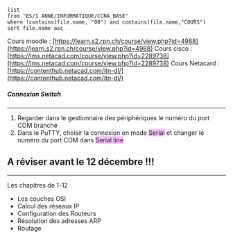 ```dataview
list
from "ES/1 ANNE/INFORMATIQUE/CCNA_BASE"
where !contains(file.name, "00") and contains(file.name,"COURS")
sort file.name asc
```

Cours moodle : [https://learn.s2.rpn.ch/course/view.php?id=4988](https://learn.s2.rpn.ch/course/view.php?id=4988)
Cours cisco : [https://lms.netacad.com/course/view.php?id=2289738](https://lms.netacad.com/course/view.php?id=2289738)
Cours Netacard : [https://contenthub.netacad.com/itn-dl/](https://contenthub.netacad.com/itn-dl/)

##### Connexion Switch
---
1. Regarder dans le gestionnaire des périphériques le numéro du port COM branché
2. Dans le PuTTY, choisir la connexion en mode <span style="background:#fdbfff">Serial</span> et changer le numéro du port COM dans <span style="background:#fdbfff">Serial line</span>

## A réviser avant le 12 décembre !!!
---
Les chapitres de 1-12
- Les couches OSI
- Calcul des réseaux IP
- Configuration des Routeurs
- Résolution des adresses ARP
- Routage